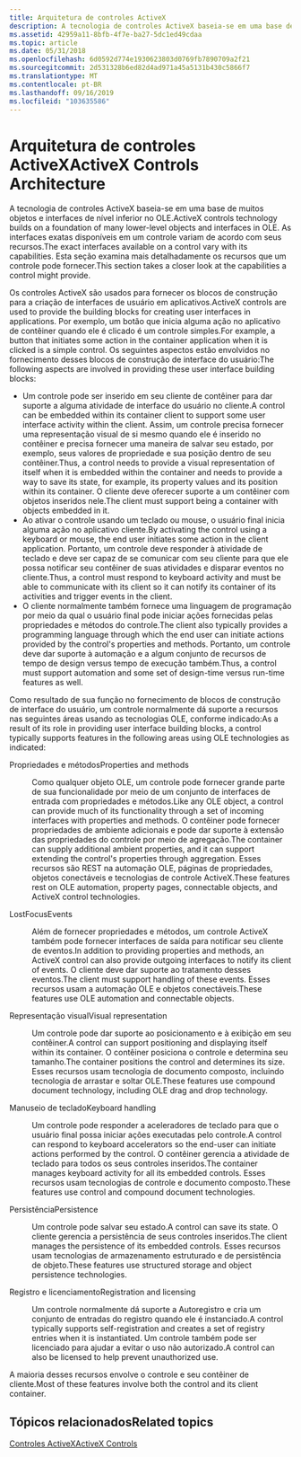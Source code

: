 ```yaml
---
title: Arquitetura de controles ActiveX
description: A tecnologia de controles ActiveX baseia-se em uma base de muitos objetos e interfaces de nível inferior no OLE. As interfaces exatas disponíveis em um controle variam de acordo com seus recursos. Esta seção examina mais detalhadamente os recursos que um controle pode fornecer.
ms.assetid: 42959a11-8bfb-4f7e-ba27-5dc1ed49cdaa
ms.topic: article
ms.date: 05/31/2018
ms.openlocfilehash: 6d0592d774e1930623803d0769fb7890709a2f21
ms.sourcegitcommit: 2d531328b6ed82d4ad971a45a5131b430c5866f7
ms.translationtype: MT
ms.contentlocale: pt-BR
ms.lasthandoff: 09/16/2019
ms.locfileid: "103635586"
---
```

# <a name="activex-controls-architecture"></a><span data-ttu-id="539a9-105">Arquitetura de controles ActiveX</span><span class="sxs-lookup"><span data-stu-id="539a9-105">ActiveX Controls Architecture</span></span>

<span data-ttu-id="539a9-106">A tecnologia de controles ActiveX baseia-se em uma base de muitos objetos e interfaces de nível inferior no OLE.</span><span class="sxs-lookup"><span data-stu-id="539a9-106">ActiveX controls technology builds on a foundation of many lower-level objects and interfaces in OLE.</span></span> <span data-ttu-id="539a9-107">As interfaces exatas disponíveis em um controle variam de acordo com seus recursos.</span><span class="sxs-lookup"><span data-stu-id="539a9-107">The exact interfaces available on a control vary with its capabilities.</span></span> <span data-ttu-id="539a9-108">Esta seção examina mais detalhadamente os recursos que um controle pode fornecer.</span><span class="sxs-lookup"><span data-stu-id="539a9-108">This section takes a closer look at the capabilities a control might provide.</span></span>

<span data-ttu-id="539a9-109">Os controles ActiveX são usados para fornecer os blocos de construção para a criação de interfaces de usuário em aplicativos.</span><span class="sxs-lookup"><span data-stu-id="539a9-109">ActiveX controls are used to provide the building blocks for creating user interfaces in applications.</span></span> <span data-ttu-id="539a9-110">Por exemplo, um botão que inicia alguma ação no aplicativo de contêiner quando ele é clicado é um controle simples.</span><span class="sxs-lookup"><span data-stu-id="539a9-110">For example, a button that initiates some action in the container application when it is clicked is a simple control.</span></span> <span data-ttu-id="539a9-111">Os seguintes aspectos estão envolvidos no fornecimento desses blocos de construção de interface do usuário:</span><span class="sxs-lookup"><span data-stu-id="539a9-111">The following aspects are involved in providing these user interface building blocks:</span></span>

-   <span data-ttu-id="539a9-112">Um controle pode ser inserido em seu cliente de contêiner para dar suporte a alguma atividade de interface do usuário no cliente.</span><span class="sxs-lookup"><span data-stu-id="539a9-112">A control can be embedded within its container client to support some user interface activity within the client.</span></span> <span data-ttu-id="539a9-113">Assim, um controle precisa fornecer uma representação visual de si mesmo quando ele é inserido no contêiner e precisa fornecer uma maneira de salvar seu estado, por exemplo, seus valores de propriedade e sua posição dentro de seu contêiner.</span><span class="sxs-lookup"><span data-stu-id="539a9-113">Thus, a control needs to provide a visual representation of itself when it is embedded within the container and needs to provide a way to save its state, for example, its property values and its position within its container.</span></span> <span data-ttu-id="539a9-114">O cliente deve oferecer suporte a um contêiner com objetos inseridos nele.</span><span class="sxs-lookup"><span data-stu-id="539a9-114">The client must support being a container with objects embedded in it.</span></span>
-   <span data-ttu-id="539a9-115">Ao ativar o controle usando um teclado ou mouse, o usuário final inicia alguma ação no aplicativo cliente.</span><span class="sxs-lookup"><span data-stu-id="539a9-115">By activating the control using a keyboard or mouse, the end user initiates some action in the client application.</span></span> <span data-ttu-id="539a9-116">Portanto, um controle deve responder à atividade de teclado e deve ser capaz de se comunicar com seu cliente para que ele possa notificar seu contêiner de suas atividades e disparar eventos no cliente.</span><span class="sxs-lookup"><span data-stu-id="539a9-116">Thus, a control must respond to keyboard activity and must be able to communicate with its client so it can notify its container of its activities and trigger events in the client.</span></span>
-   <span data-ttu-id="539a9-117">O cliente normalmente também fornece uma linguagem de programação por meio da qual o usuário final pode iniciar ações fornecidas pelas propriedades e métodos do controle.</span><span class="sxs-lookup"><span data-stu-id="539a9-117">The client also typically provides a programming language through which the end user can initiate actions provided by the control's properties and methods.</span></span> <span data-ttu-id="539a9-118">Portanto, um controle deve dar suporte à automação e a algum conjunto de recursos de tempo de design versus tempo de execução também.</span><span class="sxs-lookup"><span data-stu-id="539a9-118">Thus, a control must support automation and some set of design-time versus run-time features as well.</span></span>

<span data-ttu-id="539a9-119">Como resultado de sua função no fornecimento de blocos de construção de interface do usuário, um controle normalmente dá suporte a recursos nas seguintes áreas usando as tecnologias OLE, conforme indicado:</span><span class="sxs-lookup"><span data-stu-id="539a9-119">As a result of its role in providing user interface building blocks, a control typically supports features in the following areas using OLE technologies as indicated:</span></span>

<dl> <dt>

<span data-ttu-id="539a9-120"><span id="Properties_and_methods"></span><span id="properties_and_methods"></span><span id="PROPERTIES_AND_METHODS"></span>Propriedades e métodos</span><span class="sxs-lookup"><span data-stu-id="539a9-120"><span id="Properties_and_methods"></span><span id="properties_and_methods"></span><span id="PROPERTIES_AND_METHODS"></span>Properties and methods</span></span>
</dt> <dd>

<span data-ttu-id="539a9-121">Como qualquer objeto OLE, um controle pode fornecer grande parte de sua funcionalidade por meio de um conjunto de interfaces de entrada com propriedades e métodos.</span><span class="sxs-lookup"><span data-stu-id="539a9-121">Like any OLE object, a control can provide much of its functionality through a set of incoming interfaces with properties and methods.</span></span> <span data-ttu-id="539a9-122">O contêiner pode fornecer propriedades de ambiente adicionais e pode dar suporte à extensão das propriedades do controle por meio de agregação.</span><span class="sxs-lookup"><span data-stu-id="539a9-122">The container can supply additional ambient properties, and it can support extending the control's properties through aggregation.</span></span> <span data-ttu-id="539a9-123">Esses recursos são REST na automação OLE, páginas de propriedades, objetos conectáveis e tecnologias de controle ActiveX.</span><span class="sxs-lookup"><span data-stu-id="539a9-123">These features rest on OLE automation, property pages, connectable objects, and ActiveX control technologies.</span></span>

</dd> <dt>

<span data-ttu-id="539a9-124"><span id="Events"></span><span id="events"></span><span id="EVENTS"></span>LostFocus</span><span class="sxs-lookup"><span data-stu-id="539a9-124"><span id="Events"></span><span id="events"></span><span id="EVENTS"></span>Events</span></span>
</dt> <dd>

<span data-ttu-id="539a9-125">Além de fornecer propriedades e métodos, um controle ActiveX também pode fornecer interfaces de saída para notificar seu cliente de eventos.</span><span class="sxs-lookup"><span data-stu-id="539a9-125">In addition to providing properties and methods, an ActiveX control can also provide outgoing interfaces to notify its client of events.</span></span> <span data-ttu-id="539a9-126">O cliente deve dar suporte ao tratamento desses eventos.</span><span class="sxs-lookup"><span data-stu-id="539a9-126">The client must support handling of these events.</span></span> <span data-ttu-id="539a9-127">Esses recursos usam a automação OLE e objetos conectáveis.</span><span class="sxs-lookup"><span data-stu-id="539a9-127">These features use OLE automation and connectable objects.</span></span>

</dd> <dt>

<span data-ttu-id="539a9-128"><span id="Visual_representation"></span><span id="visual_representation"></span><span id="VISUAL_REPRESENTATION"></span>Representação visual</span><span class="sxs-lookup"><span data-stu-id="539a9-128"><span id="Visual_representation"></span><span id="visual_representation"></span><span id="VISUAL_REPRESENTATION"></span>Visual representation</span></span>
</dt> <dd>

<span data-ttu-id="539a9-129">Um controle pode dar suporte ao posicionamento e à exibição em seu contêiner.</span><span class="sxs-lookup"><span data-stu-id="539a9-129">A control can support positioning and displaying itself within its container.</span></span> <span data-ttu-id="539a9-130">O contêiner posiciona o controle e determina seu tamanho.</span><span class="sxs-lookup"><span data-stu-id="539a9-130">The container positions the control and determines its size.</span></span> <span data-ttu-id="539a9-131">Esses recursos usam tecnologia de documento composto, incluindo tecnologia de arrastar e soltar OLE.</span><span class="sxs-lookup"><span data-stu-id="539a9-131">These features use compound document technology, including OLE drag and drop technology.</span></span>

</dd> <dt>

<span data-ttu-id="539a9-132"><span id="Keyboard_handling"></span><span id="keyboard_handling"></span><span id="KEYBOARD_HANDLING"></span>Manuseio de teclado</span><span class="sxs-lookup"><span data-stu-id="539a9-132"><span id="Keyboard_handling"></span><span id="keyboard_handling"></span><span id="KEYBOARD_HANDLING"></span>Keyboard handling</span></span>
</dt> <dd>

<span data-ttu-id="539a9-133">Um controle pode responder a aceleradores de teclado para que o usuário final possa iniciar ações executadas pelo controle.</span><span class="sxs-lookup"><span data-stu-id="539a9-133">A control can respond to keyboard accelerators so the end-user can initiate actions performed by the control.</span></span> <span data-ttu-id="539a9-134">O contêiner gerencia a atividade de teclado para todos os seus controles inseridos.</span><span class="sxs-lookup"><span data-stu-id="539a9-134">The container manages keyboard activity for all its embedded controls.</span></span> <span data-ttu-id="539a9-135">Esses recursos usam tecnologias de controle e documento composto.</span><span class="sxs-lookup"><span data-stu-id="539a9-135">These features use control and compound document technologies.</span></span>

</dd> <dt>

<span data-ttu-id="539a9-136"><span id="Persistence"></span><span id="persistence"></span><span id="PERSISTENCE"></span>Persistência</span><span class="sxs-lookup"><span data-stu-id="539a9-136"><span id="Persistence"></span><span id="persistence"></span><span id="PERSISTENCE"></span>Persistence</span></span>
</dt> <dd>

<span data-ttu-id="539a9-137">Um controle pode salvar seu estado.</span><span class="sxs-lookup"><span data-stu-id="539a9-137">A control can save its state.</span></span> <span data-ttu-id="539a9-138">O cliente gerencia a persistência de seus controles inseridos.</span><span class="sxs-lookup"><span data-stu-id="539a9-138">The client manages the persistence of its embedded controls.</span></span> <span data-ttu-id="539a9-139">Esses recursos usam tecnologias de armazenamento estruturado e de persistência de objeto.</span><span class="sxs-lookup"><span data-stu-id="539a9-139">These features use structured storage and object persistence technologies.</span></span>

</dd> <dt>

<span data-ttu-id="539a9-140"><span id="Registration_and_licensing"></span><span id="registration_and_licensing"></span><span id="REGISTRATION_AND_LICENSING"></span>Registro e licenciamento</span><span class="sxs-lookup"><span data-stu-id="539a9-140"><span id="Registration_and_licensing"></span><span id="registration_and_licensing"></span><span id="REGISTRATION_AND_LICENSING"></span>Registration and licensing</span></span>
</dt> <dd>

<span data-ttu-id="539a9-141">Um controle normalmente dá suporte a Autoregistro e cria um conjunto de entradas do registro quando ele é instanciado.</span><span class="sxs-lookup"><span data-stu-id="539a9-141">A control typically supports self-registration and creates a set of registry entries when it is instantiated.</span></span> <span data-ttu-id="539a9-142">Um controle também pode ser licenciado para ajudar a evitar o uso não autorizado.</span><span class="sxs-lookup"><span data-stu-id="539a9-142">A control can also be licensed to help prevent unauthorized use.</span></span>

</dd> </dl>

<span data-ttu-id="539a9-143">A maioria desses recursos envolve o controle e seu contêiner de cliente.</span><span class="sxs-lookup"><span data-stu-id="539a9-143">Most of these features involve both the control and its client container.</span></span>

## <a name="related-topics"></a><span data-ttu-id="539a9-144">Tópicos relacionados</span><span class="sxs-lookup"><span data-stu-id="539a9-144">Related topics</span></span>

<dl> <dt>

[<span data-ttu-id="539a9-145">Controles ActiveX</span><span class="sxs-lookup"><span data-stu-id="539a9-145">ActiveX Controls</span></span>](activex-controls.md)
</dt> </dl>

 

 




